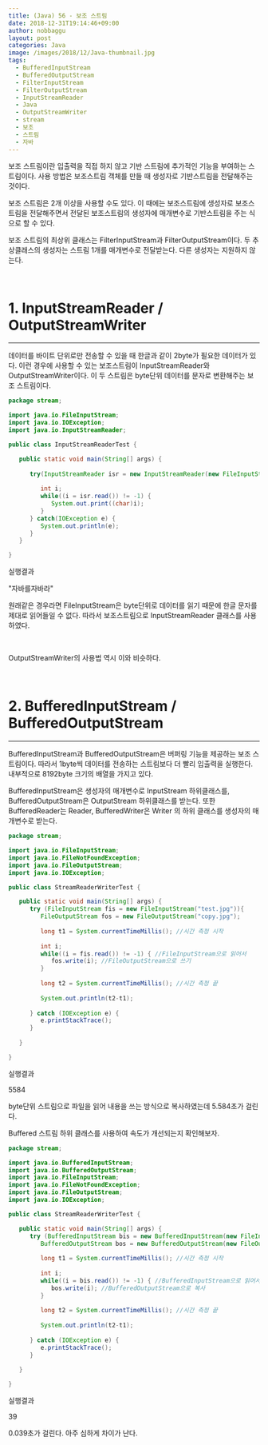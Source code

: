 ```yaml
---
title: (Java) 56 - 보조 스트림
date: 2018-12-31T19:14:46+09:00
author: nobbaggu
layout: post
categories: Java
image: /images/2018/12/Java-thumbnail.jpg
tags:
  - BufferedInputStream
  - BufferedOutputStream
  - FilterInputStream
  - FilterOutputStream
  - InputStreamReader
  - Java
  - OutputStreamWriter
  - stream
  - 보조
  - 스트림
  - 자바
---
```

보조 스트림이란 입출력을 직접 하지 않고 기반 스트림에 추가적인 기능을 부여하는 스트림이다. 사용 방법은 보조스트림 객체를 만들 때 생성자로 기반스트림을 전달해주는 것이다.

보조 스트림은 2개 이상을 사용할 수도 있다. 이 때에는 보조스트림에 생성자로 보조스트림을 전달해주면서 전달된 보조스트림의 생성자에 매개변수로 기반스트림을 주는 식으로 할 수 있다.

보조 스트림의 최상위 클래스는 FilterInputStream과 FilterOutputStream이다. 두 추상클래스의 생성자는 스트림 1개를 매개변수로 전달받는다. 다른 생성자는 지원하지 않는다.

&nbsp;

# 1. InputStreamReader / OutputStreamWriter

* * *

데이터를 바이트 단위로만 전송할 수 있을 때 한글과 같이 2byte가 필요한 데이터가 있다. 이런 경우에 사용할 수 있는 보조스트림이 InputStreamReader와 OutputStreamWriter이다. 이 두 스트림은 byte단위 데이터를 문자로 변환해주는 보조 스트림이다.

~~~ java
package stream;

import java.io.FileInputStream;
import java.io.IOException;
import java.io.InputStreamReader;

public class InputStreamReaderTest {

   public static void main(String[] args) {
      
      try(InputStreamReader isr = new InputStreamReader(new FileInputStream("hello.txt"))){
         
         int i;
         while((i = isr.read()) != -1) {
            System.out.print((char)i);
         }
      } catch(IOException e) {
         System.out.println(e);
      }
   }

}
~~~

실행결과

"자바를자바라"

원래같은 경우라면 FileInputStream은 byte단위로 데이터를 읽기 때문에 한글 문자를 제대로 읽어들일 수 없다. 따라서 보조스트림으로 InputStreamReader 클래스를 사용하였다.

&nbsp;

OutputStreamWriter의 사용법 역시 이와 비슷하다.

&nbsp;

# 2. BufferedInputStream / BufferedOutputStream

* * *

BufferedInputStream과 BufferedOutputStream은 버퍼링 기능을 제공하는 보조 스트림이다. 따라서 1byte씩 데이터를 전송하는 스트림보다 더 빨리 입출력을 실행한다. 내부적으로 8192byte 크기의 배열을 가지고 있다.

BufferedInputStream은 생성자의 매개변수로 InputStream 하위클래스를, BufferedOutputStream은 OutputStream 하위클래스를 받는다. 또한 BufferedReader는 Reader, BufferedWriter은 Writer 의 하위 클래스를 생성자의 매개변수로 받는다.

~~~ java
package stream;

import java.io.FileInputStream;
import java.io.FileNotFoundException;
import java.io.FileOutputStream;
import java.io.IOException;

public class StreamReaderWriterTest {

   public static void main(String[] args) {
      try (FileInputStream fis = new FileInputStream("test.jpg")){
         FileOutputStream fos = new FileOutputStream("copy.jpg");
         
         long t1 = System.currentTimeMillis(); //시간 측정 시작
         
         int i;
         while((i = fis.read()) != -1) { //FileInputStream으로 읽어서
            fos.write(i); //FileOutputStream으로 쓰기
         }
         
         long t2 = System.currentTimeMillis(); //시간 측정 끝
         
         System.out.println(t2-t1);
         
      } catch (IOException e) {
         e.printStackTrace();
      }
      
   }

}

~~~

실행결과

5584


 byte단위 스트림으로 파일을 읽어 내용을 쓰는 방식으로 복사하였는데 5.584초가 걸린다.

Buffered 스트림 하위 클래스를 사용하여 속도가 개선되는지 확인해보자.

~~~ java
package stream;

import java.io.BufferedInputStream;
import java.io.BufferedOutputStream;
import java.io.FileInputStream;
import java.io.FileNotFoundException;
import java.io.FileOutputStream;
import java.io.IOException;

public class StreamReaderWriterTest {

   public static void main(String[] args) {
      try (BufferedInputStream bis = new BufferedInputStream(new FileInputStream("test.jpg"))){
         BufferedOutputStream bos = new BufferedOutputStream(new FileOutputStream("copy.jpg")) ;
         
         long t1 = System.currentTimeMillis(); //시간 측정 시작
         
         int i;
         while((i = bis.read()) != -1) { //BufferedInputStream으로 읽어서
            bos.write(i); //BufferedOutputStream으로 복사
         }
         
         long t2 = System.currentTimeMillis(); //시간 측정 끝
         
         System.out.println(t2-t1);
         
      } catch (IOException e) {
         e.printStackTrace();
      }
      
   }

}
~~~

실행결과

39


 0.039초가 걸린다. 아주 심하게 차이가 난다.